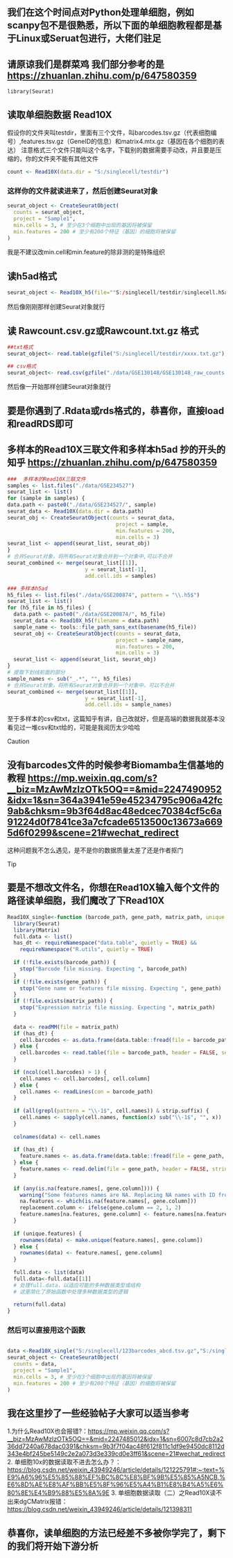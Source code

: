 ## 我们在这个时间点对Python处理单细胞，例如scanpy包不是很熟悉，所以下面的单细胞教程都是基于Linux或Seruat包进行，大佬们驻足
## 请原谅我们是群菜鸡  我们部分参考的是 https://zhuanlan.zhihu.com/p/647580359


```
library(Seurat)
```
## 读取单细胞数据 Read10X

假设你的文件夹叫testdir，里面有三个文件，叫barcodes.tsv.gz（代表细胞编号）,features.tsv.gz（GeneID的信息）和matrix4.mtx.gz（基因在各个细胞的表达）
注意格式三个文件只能叫这个名字，下载别的数据需要手动改，并且要是压缩的，你的文件夹不能有其他文件


``` R
count <- Read10X(data.dir = "S:/singlecell/testdir")
```
### 这样你的文件就读进来了，然后创建Seurat对象
 
``` R
seurat_object <- CreateSeuratObject(
  counts = seurat_object,
  project = "Sample1",
  min.cells = 3, # 至少在3个细胞中出现的基因将被保留
  min.features = 200 # 至少有200个特征（基因）的细胞将被保留
)
```
我是不建议改min.cell和min.feature的除非测的是特殊组织

## 读h5ad格式

``` R
seurat_object <- Read10X_h5(file=""S:/singlecell/testdir/singlecell.h5ad")
```
然后像刚刚那样创建Seurat对象就行

## 读 Rawcount.csv.gz或Rawcount.txt.gz 格式

``` R
##txt格式
seurat_object<- read.table(gzfile("S:/singlecell/testdir/xxxx.txt.gz"), row.names = 1, header = TRUE, sep = "\t")

## csv格式
seurat_object<- read.csv(gzfile("./data/GSE130148/GSE130148_raw_counts.csv.gz"), row.names = 1)
```
然后像一开始那样创建Seurat对象就行

## 要是你遇到了.Rdata或rds格式的，恭喜你，直接load和readRDS即可

## 多样本的Read10X三联文件和多样本h5ad  抄的开头的知乎  https://zhuanlan.zhihu.com/p/647580359

``` R 
###  多样本的Read10X三联文件
samples <- list.files("./data/GSE234527")
seurat_list <- list()
for (sample in samples) {
data.path <- paste0("./data/GSE234527/", sample)
seurat_data <- Read10X(data.dir = data.path)
seurat_obj <- CreateSeuratObject(counts = seurat_data,
                                   project = sample,
                                   min.features = 200,
                                   min.cells = 3)
seurat_list <- append(seurat_list, seurat_obj)
}
# 合并Seurat对象，将所有Seurat对象合并到一个对象中,可以不合并
seurat_combined <- merge(seurat_list[[1]], 
                         y = seurat_list[-1],
                         add.cell.ids = samples)

### 多样本h5ad 
h5_files <- list.files("./data/GSE200874", pattern = "\\.h5$")
seurat_list <- list()
for (h5_file in h5_files) {
  data.path <- paste0("./data/GSE200874/", h5_file)
  seurat_data <- Read10X_h5(filename = data.path)
  sample_name <- tools::file_path_sans_ext(basename(h5_file))
  seurat_obj <- CreateSeuratObject(counts = seurat_data,
                                   project = sample_name,
                                   min.features = 200,
                                   min.cells = 3)
  seurat_list <- append(seurat_list, seurat_obj)
}
# 提取下划线前面的部分
sample_names <- sub("_.*", "", h5_files)
# 合并Seurat对象，将所有Seurat对象合并到一个对象中，可以不合并
seurat_combined <- merge(seurat_list[[1]],
                         y = seurat_list[-1],
                         add.cell.ids = sample_names)
```
至于多样本的csv和txt，这篇知乎有讲，自己改就好，但是高端的数据我就基本没看见过一堆csv和txt给的，可能是我阅历太少哈哈

>[!CAUTION]
> ## 没有barcodes文件的时候参考Biomamba生信基地的教程  https://mp.weixin.qq.com/s?__biz=MzAwMzIzOTk5OQ==&mid=2247490952&idx=1&sn=364a3941e59e45234795c906a42fc9ab&chksm=9b3f64d8ac48edcec70384cf5c6a91224d0f7841ce3a7cfcade6513500c13673a6695d6f0299&scene=21#wechat_redirect
这种问题我不怎么遇见，是不是你的数据质量太差了还是作者抠门

> [!TIP] 
>  ## 要是不想改文件名，你想在Read10X输入每个文件的路径读单细胞，我们魔改了下Read10X

``` R
Read10X_single<-function (barcode_path, gene_path, matrix_path, unique.features = TRUE, strip.suffix = FALSE, gene.column = 2, cell.column = 1) {
  library(Seurat)
  library(Matrix)
  full.data <- list()
  has_dt <- requireNamespace("data.table", quietly = TRUE) && 
    requireNamespace("R.utils", quietly = TRUE)
  
  if (!file.exists(barcode_path)) {
    stop("Barcode file missing. Expecting ", barcode_path)
  }
  if (!file.exists(gene_path)) {
    stop("Gene name or features file missing. Expecting ", gene_path)
  }
  if (!file.exists(matrix_path)) {
    stop("Expression matrix file missing. Expecting ", matrix_path)
  }
  
  data <- readMM(file = matrix_path)
  if (has_dt) {
    cell.barcodes <- as.data.frame(data.table::fread(file = barcode_path, header = FALSE))
  } else {
    cell.barcodes <- read.table(file = barcode_path, header = FALSE, sep = "\t", row.names = NULL)
  }
  
  if (ncol(cell.barcodes) > 1) {
    cell.names <- cell.barcodes[, cell.column]
  } else {
    cell.names <- readLines(con = barcode_path)
  }
  
  if (all(grepl(pattern = "\\-1$", cell.names)) & strip.suffix) {
    cell.names <- sapply(cell.names, function(x) sub("\\-1$", "", x))
  }
  
  colnames(data) <- cell.names
  
  if (has_dt) {
    feature.names <- as.data.frame(data.table::fread(file = gene_path, header = FALSE))
  } else {
    feature.names <- read.delim(file = gene_path, header = FALSE, stringsAsFactors = FALSE)
  }
  
  if (any(is.na(feature.names[, gene.column]))) {
    warning("Some features names are NA. Replacing NA names with ID from the opposite column requested")
    na.features <- which(is.na(feature.names[, gene.column]))
    replacement.column <- ifelse(gene.column == 2, 1, 2)
    feature.names[na.features, gene.column] <- feature.names[na.features, replacement.column]
  }
  
  if (unique.features) {
    rownames(data) <- make.unique(feature.names[, gene.column])
  } else {
    rownames(data) <- feature.names[, gene.column]
  }
  
  full.data <- list(data)
  full.data<-full.data[[1]]
  # 处理full.data，以适应可能的多种数据类型或结构
  # 这里简化了原始函数中处理多种数据类型的逻辑
  
  return(full.data)
}
```

### 然后可以直接用这个函数
``` R

data <-Read10X_single("S:/singlecell/123barcodes_abcd.tsv.gz","S:/singlecell/125features_abc.tsv.gz","S:/singlecell/233_matrix4_abcde.mtx.gz")
seurat_object <- CreateSeuratObject(
  counts = data,
  project = "Sample1",
  min.cells = 3, # 至少在3个细胞中出现的基因将被保留
  min.features = 200 # 至少有200个特征（基因）的细胞将被保留
)
```


## 我在这里抄了一些经验帖子大家可以适当参考
1.为什么Read10X也会报错?：https://mp.weixin.qq.com/s?__biz=MzAwMzIzOTk5OQ==&mid=2247485012&idx=1&sn=6007c8d7cb2a236dd7240a678dac0391&chksm=9b3f7f04ac48f612f811c1df9e9450dc8112d343e4bf245be5149c2e2a073d3e339cd0e3ff61&scene=21#wechat_redirect
2. 单细胞10x的数据读取不进去怎么办？：https://blog.csdn.net/weixin_43949246/article/details/121225791#:~:text=%E9%A6%96%E5%85%88%EF%BC%8C%E8%BF%9B%E5%85%A5NCB,%E6%8D%AE%E8%AF%BB%E5%8F%96%E5%A4%B1%E8%B4%A5%E6%80%8E%E4%B9%88%E5%8A%9E
3. 单细胞数据读取（二）之Read10X读不出来dgCMatrix报错：https://blog.csdn.net/weixin_43949246/article/details/121398311

## 恭喜你，读单细胞的方法已经差不多被你学完了，剩下的我们将开始下游分析






